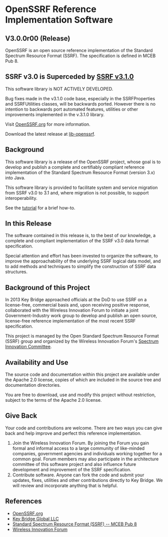 # OpenSSRF Reference Implementation Software
## V3.0.0r00 (Release)

OpenSSRF is an open source reference implementation of the Standard Spectrum Resource 
Format (SSRF). The specification is defined in MCEB Pub 8. 

## SSRF v3.0 is Superceded by [SSRF v3.1.0](https://github.com/KeyBridge/lib-openssrf)
This software library is NOT ACTIVELY DEVELOPED.

Bug fixes made in the v3.1.0 code base, especially in the SSRFProperties and 
SSRFUtilities classes, will be backwards ported. However there is no intention 
to backwards port automated features, utilities or other improvements 
implemented in the v.3.1.0 library.

Visit [OpenSSRF.org](http://openssrf.org) for more information.

Download the latest release at [lib-openssrf](https://github.com/KeyBridge/lib-openssrf).

## Background
This software library is a release of the OpenSSRF project, whose goal is to develop and
publish a complete and certifiably compliant reference implementation of the 
Standard Spectrum Resource Format (version 3.x) into Java.

This software library is provided to facilitate system and service migration 
from SSRF v3.0 to 3.1 and, where migration is not possible, to support 
interoperability.

See the [tutorial](tutorial.md) for a brief how-to.

## In this Release
The software contained in this release is, to the best of our knowledge, a complete
and compliant implementation of the SSRF v3.0 data format specification. 

Special attention and effort has been invested to organize the software, to improve the approachability of the
underlying SSRF logical data model, and to add methods and techniques to simplify 
the construction of SSRF data structures.

## Background of this Project
In 2013 Key Bridge approached officials at the DoD to use SSRF on a license-free, commercial basis and,
upon receiving positive response, collaborated with the Wireless Innovation Forum to initiate 
a joint Government-Industry work group to develop and publish an open source, license-free reference 
implementation of the most recent SSRF specification. 

This project is managed by the Open Standard Spectrum Resource Format (SSRF) group and organized
by the Wireless Innovation Forum's [Spectrum Innovation Committee](http://groups.winnforum.org/spectrum_innovation_committee).

## Availability and Use
The source code and documentation within this project are available under the Apache 2.0 license, copies of which are
included in the source tree and documentation directories.

You are free to download, use and modify this project without restriction, subject to the terms of the Apache 2.0 license.

## Give Back
Your code and contributions are welcome. There are two ways you can give back and help improve and perfect this reference implementation.

 1. Join the Wireless Innovation Forum. By joining the Forum you gain formal and informal access to a large community of like-minded companies, government agencies and individuals working together for a common goal. Forum members may also participate in the architecture committee of this software project and also influence future development and improvement of the SSRF specification.
 2. Contribute software. Anyone can fork the code and submit your updates, fixes, utilities and other contributions directly to Key Bridge. We will review and incorporate anything that is helpful.

## References

 * [OpenSSRF.org](http://openssrf.org)
 * [Key Bridge Global LLC](https://keybridgeglobal.com)
 * [Standard Spectrum Resource Format (SSRF) -- MCEB Pub 8](https://acc.dau.mil/CommunityBrowser.aspx?id=283273&lang=en-US)
 * [Wireless Innovation Forum](http://www.wirelessinnovation.org)



